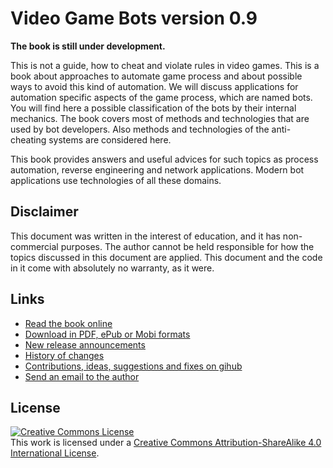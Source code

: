 # 
# Video Game Bots version 0.9

**The book is still under development.**

This is not a guide, how to cheat and violate rules in video games. This is a book about approaches to automate game process and about possible ways to avoid this kind of automation. We will discuss applications for automation specific aspects of the game process, which are named bots. You will find here a possible classification of the bots by their internal mechanics. The book covers most of methods and technologies that are used by bot developers. Also methods and technologies of the anti-cheating systems are considered here.

This book provides answers and useful advices for such topics as process automation, reverse engineering and network applications. Modern bot applications use technologies of all these domains.

## Disclaimer

This document was written in the interest of education, and it has non-commercial purposes. The author cannot be held responsible for how the topics discussed in this document are applied. This document and the code in it come with absolutely no warranty, as it were.

## Links

* [Read the book online](https://www.gitbook.com/read/book/ellysh/video-game-bots)
* [Download in PDF, ePub or Mobi formats](https://www.gitbook.com/book/ellysh/video-game-bots/details)
* [New release announcements](https://twitter.com/petrsum)
* [History of changes](CHANGELOG.md)
* [Contributions, ideas, suggestions and fixes on gihub](https://github.com/ellysh/video-game-bots)
* [Send an email to the author](mailto:petrsum@gmail.com)

## License

<a rel="license" href="https://creativecommons.org/licenses/by-sa/4.0/"><img alt="Creative Commons License" style="border-width:0" src="https://licensebuttons.net/l/by-sa/4.0/88x31.png"/></a><br />This work is licensed under a <a rel="license" href="https://creativecommons.org/licenses/by-sa/4.0/">Creative Commons Attribution-ShareAlike 4.0 International License</a>.
